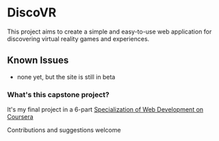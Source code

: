 ﻿# DiscoVR

This project aims to create a simple and easy-to-use web application for discovering virtual reality games and experiences.

## Known Issues

* none yet, but the site is still in beta

### What's this capstone project?
It's my final project in a 6-part [Specialization of Web Development on Coursera](https://www.coursera.org/specializations/website-development)

Contributions and suggestions welcome